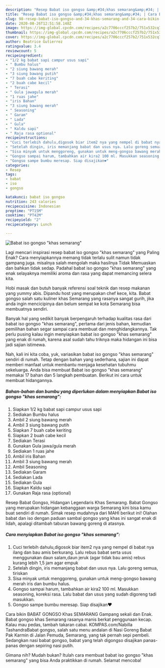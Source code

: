```yaml
---
description: "Resep Babat iso gongso &amp;#34;khas semarang&amp;#34; | Cara Bikin Babat iso gongso &amp;#34;khas semarang&amp;#34; Yang Bisa Manjain Lidah"
title: "Resep Babat iso gongso &amp;#34;khas semarang&amp;#34; | Cara Bikin Babat iso gongso &amp;#34;khas semarang&amp;#34; Yang Bisa Manjain Lidah"
slug: 98-resep-babat-iso-gongso-and-34-khas-semarang-and-34-cara-bikin-babat-iso-gongso-and-34-khas-semarang-and-34-yang-bisa-manjain-lidah
date: 2020-08-26T12:51:58.148Z
image: https://img-global.cpcdn.com/recipes/a2c7706cccf257b2/751x532cq70/babat-iso-gongso-khas-semarang-foto-resep-utama.jpg
thumbnail: https://img-global.cpcdn.com/recipes/a2c7706cccf257b2/751x532cq70/babat-iso-gongso-khas-semarang-foto-resep-utama.jpg
cover: https://img-global.cpcdn.com/recipes/a2c7706cccf257b2/751x532cq70/babat-iso-gongso-khas-semarang-foto-resep-utama.jpg
author: Beatrice Gutierrez
ratingvalue: 3.4
reviewcount: 5
recipeingredient:
- "1/2 kg babat sapi campur usus sapi"
- " Bumbu halus"
- "2 siung bawang merah"
- "3 siung bawang putih"
- "7 buah cabe keriting"
- "2 buah cabe kecil"
- " Terasi"
- " Gula jawagula merah"
- "1 ruas jahe"
- "iris Bahan"
- "3 siung bawang merah"
- " Seasoning"
- " Garam"
- " Lada"
- " Gula"
- " Kaldu sapi"
- " Raja rasa optional"
recipeinstructions:
- "Cuci terlebih dahulu,digosok biar item2 nya yang nempel di babat nya ilang dan bau amis berkurang. Lalu rebus babat serta usus menggunakan daun salam,daun jeruk (agar tidak bau amis) rebus kurang lebih 1,5 jam agar empuk"
- "Setelah dingin, iris memanjang babat dan usus nya. Lalu goreng semua, tiriskan"
- "Sisa minyak untuk menggoreng, gunakan untuk meng-gongso bawang merah iris dan bumbu halus."
- "Gongso sampai harum, tambahkan air kira2 100 ml. Masukkan seasoning, koreksi rasa. Lalu babat dan usus yang sudah digoreng tadi masukkan."
- "Gongso sampe bumbu meresap. Siap disajikan❤"
categories:
- Resep
tags:
- babat
- iso
- gongso

katakunci: babat iso gongso 
nutrition: 243 calories
recipecuisine: Indonesian
preptime: "PT15M"
cooktime: "PT42M"
recipeyield: "2"
recipecategory: Lunch

---
```



![Babat iso gongso &#34;khas semarang&#34;](https://img-global.cpcdn.com/recipes/a2c7706cccf257b2/751x532cq70/babat-iso-gongso-khas-semarang-foto-resep-utama.jpg)

Lagi mencari inspirasi resep babat iso gongso &#34;khas semarang&#34; yang Paling Enak? Cara menyiapkannya memang tidak terlalu sulit namun tidak gampang juga. misalnya salah mengolah maka hasilnya Tidak Memuaskan dan bahkan tidak sedap. Padahal babat iso gongso &#34;khas semarang&#34; yang enak selayaknya memiliki aroma dan rasa yang dapat memancing selera kita.

Hobi masak dan butuh banyak referensi soal teknik dan resep makanan yang yummy abis. Dipandu host yang merupakan chef kece, kita. Babat gongso salah satu kuliner khas Semarang yang rasanya sangat gurih, jika anda ingin mencicipinya dan belum sempat ke kota Semarang bisa membuatnya sendiri.

Banyak hal yang sedikit banyak berpengaruh terhadap kualitas rasa dari babat iso gongso &#34;khas semarang&#34;, pertama dari jenis bahan, kemudian pemilihan bahan segar sampai cara membuat dan menghidangkannya. Tak perlu pusing kalau ingin menyiapkan babat iso gongso &#34;khas semarang&#34; yang enak di rumah, karena asal sudah tahu triknya maka hidangan ini bisa jadi sajian istimewa.


Nah, kali ini kita coba, yuk, variasikan babat iso gongso &#34;khas semarang&#34; sendiri di rumah. Tetap dengan bahan yang sederhana, sajian ini dapat memberi manfaat untuk membantu menjaga kesehatan tubuhmu sekeluarga. Anda bisa membuat Babat iso gongso &#34;khas semarang&#34; memakai 17 bahan dan 5 langkah pembuatan. Berikut ini cara untuk membuat hidangannya.

<!--inarticleads1-->

##### Bahan-bahan dan bumbu yang diperlukan dalam menyiapkan Babat iso gongso &#34;khas semarang&#34;:

1. Siapkan 1/2 kg babat sapi campur usus sapi
1. Sediakan  Bumbu halus
1. Ambil 2 siung bawang merah
1. Ambil 3 siung bawang putih
1. Siapkan 7 buah cabe keriting
1. Siapkan 2 buah cabe kecil
1. Sediakan  Terasi
1. Gunakan  Gula jawa/gula merah
1. Sediakan 1 ruas jahe
1. Ambil iris Bahan
1. Ambil 3 siung bawang merah
1. Ambil  Seasoning
1. Sediakan  Garam
1. Sediakan  Lada
1. Sediakan  Gula
1. Siapkan  Kaldu sapi
1. Gunakan  Raja rasa (optional)


Resep Babat Gongso, Hidangan Legendaris Khas Semarang. Babat Gongso yang merupakan hidangan kebanggaan warga Semarang kini bisa kamu buat sendiri di rumah. Simak resep mudahnya dari MAHI berikut ini! Olahan babat dan iso dengan paduan sambal gongso yang khas ini sangat enak di lidah, apalagi ditambah taburan bawang goreng di atasnya. 

<!--inarticleads2-->

##### Cara menyiapkan Babat iso gongso &#34;khas semarang&#34;:

1. Cuci terlebih dahulu,digosok biar item2 nya yang nempel di babat nya ilang dan bau amis berkurang. Lalu rebus babat serta usus menggunakan daun salam,daun jeruk (agar tidak bau amis) rebus kurang lebih 1,5 jam agar empuk
1. Setelah dingin, iris memanjang babat dan usus nya. Lalu goreng semua, tiriskan
1. Sisa minyak untuk menggoreng, gunakan untuk meng-gongso bawang merah iris dan bumbu halus.
1. Gongso sampai harum, tambahkan air kira2 100 ml. Masukkan seasoning, koreksi rasa. Lalu babat dan usus yang sudah digoreng tadi masukkan.
1. Gongso sampe bumbu meresap. Siap disajikan❤


Cara bikin BABAT GONGSO Khas SEMARANG Gampang sekali dan Enak. Babat gongso khas Semarang rasanya manis berkat penggunaan kecap. Kalau mau pedas, tambah takaran cabai. KOMPAS.com/Nabilla TashandraBabat gongso, salah satu menu andalan di Nasi Goreng Babat Pak Karmin di Jalan Pemuda, Semarang, yang tak pernah sepi pembeli. Sedangkan nasi babat gongso, babat yang telah digongso disajikan panas-panas dengan sepiring nasi putih. 

Gimana nih? Mudah bukan? Itulah cara membuat babat iso gongso &#34;khas semarang&#34; yang bisa Anda praktikkan di rumah. Selamat mencoba!
